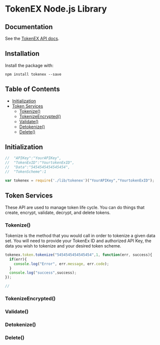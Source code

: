 # TokenEX Node.js Library

## Documentation

See the [TokenEX API docs](https://docs.tokenex.com/).

## Installation

Install the package with:

    npm install tokenex --save

## Table of Contents

* [Initialization](#initialization)
* [Token Services](#token-services)
  * [Tokenize()](#tokenize)
  * [TokenizeEncrypted()](#tokenizeencrypted)
  * [Validate()](#validate)
  * [Detokenize()](#detokenize)
  * [Delete()](#delete)

## Initialization

  ```js
  //  "APIKey":"YourAPIKey",
  //  "TokenExID":"YourtokenExID",
  //  "Data":"5454545454545454",
  //  "TokenScheme":1

  var tokenex = require('./lib/tokenex')("YourAPIKey","YourtokenExID");
  ```

## Token Services

  These API are used to manage token life cycle. You can do things that create, encrypt, validate, decrypt, and delete tokens.

### Tokenize()

  Tokenize is the method that you would call in order to tokenize a given data set. You will need to provide your TokenEx ID and authorized API Key, the data you wish to tokenize and your desired token scheme.

  ```js
  tokenex.token.tokenize("5454545454545454",1, function(err, success){
    if(err){
      console.log("Error", err.message, err.code);
    }
    console.log("success",success);
  });

  //
  ```

### TokenizeEncrypted()
### Validate()
### Detokenize()
### Delete()
